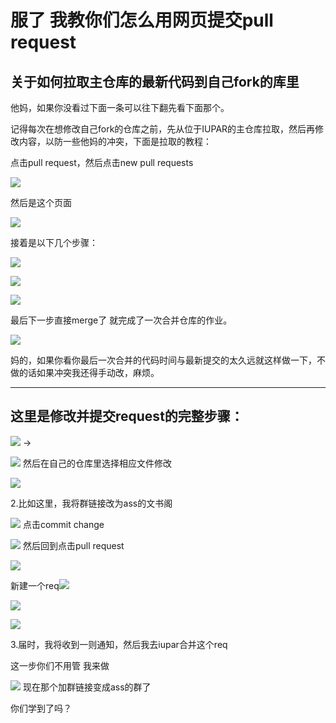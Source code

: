 # 服了 我教你们怎么用网页提交pull request

## 关于如何拉取主仓库的最新代码到自己fork的库里

他妈，如果你没看过下面一条可以往下翻先看下面那个。

记得每次在想修改自己fork的仓库之前，先从位于IUPAR的主仓库拉取，然后再修改内容，以防一些他妈的冲突，下面是拉取的教程：

点击pull request，然后点击new pull requests

![](https://i.imgur.com/FtRIT3z.png)

然后是这个页面

![](https://i.imgur.com/1if34pX.jpeg)



接着是以下几个步骤：

![](https://i.imgur.com/zrh1nPE.jpeg)

![](https://i.imgur.com/ba8YKWL.jpeg)

![](https://i.imgur.com/mNqmCRz.png)



最后下一步直接merge了 就完成了一次合并仓库的作业。

![](https://i.imgur.com/vgIVgIg.jpeg)



妈的，如果你看你最后一次合并的代码时间与最新提交的太久远就这样做一下，不做的话如果冲突我还得手动改，麻烦。



------


## 这里是修改并提交request的完整步骤：



![](https://i.imgur.com/vSu3ThN.jpeg)
 ->

![](https://i.imgur.com/jIm00O6.jpeg)
 然后在自己的仓库里选择相应文件修改

![](https://i.imgur.com/vVkwkSp.jpeg)  

2.比如这里，我将群链接改为ass的文书阁

![](https://i.imgur.com/opFmLGa.jpeg) 点击commit change

![](https://i.imgur.com/yLTsYEl.jpeg)
 然后回到点击pull request

![](https://i.imgur.com/njneOEi.jpeg)

新建一个req![](https://i.imgur.com/QJiUjLm.jpeg)

![](https://i.imgur.com/sfqefG6.jpeg)

 ![](https://i.imgur.com/6Wp3zX0.jpeg)

3.届时，我将收到一则通知，然后我去iupar合并这个req


 这一步你们不用管 我来做

![](https://i.imgur.com/L6JKjvL.jpeg)
 现在那个加群链接变成ass的群了


 你们学到了吗？

 
